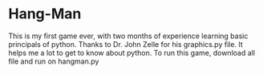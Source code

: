 # Hang-Man
This is my first game ever, with two months of experience learning basic principals of python.
Thanks to Dr. John Zelle for his graphics.py file. It helps me a lot to get to know about python.
To run this game, download all file and run on hangman.py
